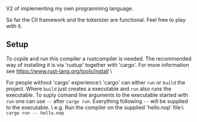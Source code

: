 V2 of implementing my own programming language.

So far the ClI framework and the tokenizer are functional. Feel free to play with it.

## Setup
To copile and run this compiler a rustcompiler is needed. The recommended way of installing it is via 'rustup' together with 'cargo'. For more information see https://www.rust-lang.org/tools/install \\

For people without 'cargo' experience:\\
'cargo' can either `run` or `build` the project. Where `build` just creates a executable and `run` also runs the executable. To suply comand line arguments to the executable started with `run` one can use `--` after `cargo run`. Everything following `--` will be supplied to the executable. \\
e.g. Run the compiler on the supplied 'hello.nop' file:\\
`cargo run -- hello.nop`